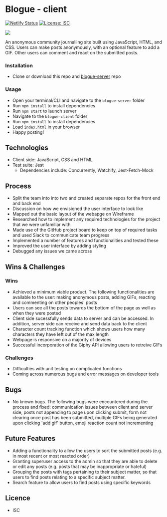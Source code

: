 # Blogue - client

[![Netlify Status](https://api.netlify.com/api/v1/badges/226f0fc3-cf20-46f0-a3a6-9405d6a47167/deploy-status)](https://app.netlify.com/sites/blogue/deploys)
[![License: ISC](https://img.shields.io/badge/License-ISC-blue.svg)](https://opensource.org/licenses/ISC)

![](assets/images/demo.gif)

An anonymous community journalling site built using JavaScript, HTML, and CSS.
Users can make posts anonymously, with an optional feature to add a GIF.
Other users can comment and react on the submitted posts.

### Installation

-   Clone or download this repo and [blogue-server](https://github.com/roselynle/blogue-server) repo

### Usage

-   Open your terminal/CLI and navigate to the `blogue-server` folder
-   Run `npm install` to install dependencies
-   Run `npm start` to launch server
-   Navigate to the `blogue-client` folder
-   Run `npm install` to install dependencies
-   Load `index.html` in your browser
-   Happy posting!

## Technologies

-   Client side: JavaScript, CSS and HTML
-   Test suite: Jest
    -   Dependencies include: Concurrently, Watchify, Jest-Fetch-Mock

## Process

-   Split the team into into two and created separate repos for the front end and back end
-   Discussion on how we envisioned the user interface to look like
-   Mapped out the basic layout of the webapge on Wireframe
-   Researched how to implement any required technologies for the project that we were unfamiliar with
-   Made use of the GitHub project board to keep on top of required tasks and used Slack to communicate team progress
-   Implemented a number of features and functionalities and tested these
-   Improved the user interface by adding styling
-   Debugged any issues we came across

## Wins & Challenges

### Wins

-   Achieved a minimum viable product. The following functionalities are available to the user: making anonymous posts, adding GIFs, reacting and commenting on other peoples' posts
-   Users can see all the posts towards the bottom of the page as well as when they were posted
-   Client side sucessfully sends data to server and can be accessed. In addition, server side can receive and send data back to the client
-   Character count tracking function which shows users how many characters they have left out of the max length
-   Webpage is responsive on a majority of devices
-   Successful incorporation of the Giphy API allowing users to retreive GIFs

### Challenges

-   Difficulties with unit testing on complicated functions
-   Coming across numerous bugs and error messages on developer tools

## Bugs

-   No known bugs. The following bugs were encountered during the process and fixed: communication issues between client and server side, posts not appending to page upon clicking submit, form not clearing once post has been submitted, multiple GIFs being generated upon clicking 'add gif' button, emoji reaction count not incrementing

## Future Features

-   Adding a functionality to allow the users to sort the submitted posts (e.g. in most recent or most reacted order)
-   Granting superuser access to the admin so that they are able to delete or edit any posts (e.g. posts that may be inappropriate or hateful)
-   Grouping the posts with tags pertaining to their subject matter, so that users to find posts relating to a specific subject matter.
-   Search feature to allow users to find posts using specific keywords

## Licence

-   ISC

